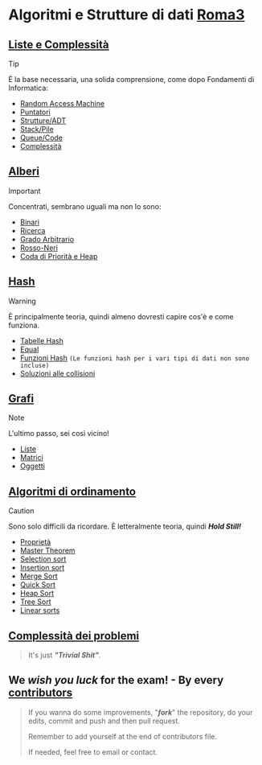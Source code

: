 # Algoritmi e Strutture di dati [Roma3](https://www.uniroma3.it)

## [Liste e Complessità](Lists/Lists.md)
> [!TIP]
> È la base necessaria, una solida comprensione, come dopo Fondamenti di Informatica:
> - [Random Access Machine](Lists/Lists.md#ram---random-access-machine)
> - [Puntatori](Lists/Lists.md#Pointers)
> - [Strutture/ADT](Lists/Lists.md#struct-or-adtabstract-data-type)
> - [Stack/Pile](Lists/Lists.md#pile-or-stack-)
> - [Queue/Code](Lists/Lists.md#code-or-queue)
> - [Complessità](Lists/Lists.md#complexity)

## [Alberi](Trees/Trees.md)
> [!IMPORTANT]
>  Concentrati, sembrano uguali ma non lo sono:  
> - [Binari](Trees/Trees.md#binary)
> - [Ricerca](Trees/Trees.md#searching)
> - [Grado Arbitrario](Trees/Trees.md#arbitrary-grade)
> - [Rosso-Neri](Trees/Trees.md#blackred)
> - [Coda di Priorità e Heap](Trees/Trees.md#priority-queue-and-heap)

## [Hash](Hash/Hash.md)
> [!WARNING]
> È principalmente teoria, quindi almeno dovresti capire cos'è e come funziona.
> - [Tabelle Hash](Hash/Hash.md#hash-table)
> - [Equal](Hash/Hash.md#equal-functions)
> - [Funzioni Hash](Hash/Hash.md#hash-functions)  `(Le funzioni hash per i vari tipi di dati non sono incluse)`
> - [Soluzioni alle collisioni](Hash/Hash.md#solution-to-collisions)

## [Grafi](Graphs/Graphs.md)
> [!NOTE]
> L'ultimo passo, sei così vicino!
> - [Liste](Graphs/Graphs.md#gaph-lists)
> - [Matrici](Graphs/Graphs.md#gaph-matrix)
> - [Oggetti](Graphs/Graphs.md#gaph-objects)

## [Algoritmi di ordinamento](SortingAlgorithms/SortingAlgorithms.md)
> [!CAUTION]
> Sono solo difficili da ricordare. È letteralmente teoria, quindi ***Hold Still!***
> - [Proprietà](SortingAlgorithms/SortingAlgorithms.md#greedy)
> - [Master Theorem](SortingAlgorithms/SortingAlgorithms.md#master-theorem)
> - [Selection sort](SortingAlgorithms/SortingAlgorithms.md#selection-sort)
> - [Insertion sort](SortingAlgorithms/SortingAlgorithms.md#insertion-sort)
> - [Merge Sort](SortingAlgorithms/SortingAlgorithms.md#merge-sort)
> - [Quick Sort](SortingAlgorithms/SortingAlgorithms.md#quick-sort)
> - [Heap Sort](SortingAlgorithms/SortingAlgorithms.md#heap-sort)
> - [Tree Sort](SortingAlgorithms/SortingAlgorithms.md#tree-sort)
> - [Linear sorts](SortingAlgorithms/SortingAlgorithms.md#counting-sort)

## [Complessità dei problemi](ProblemsComplexity/ProblemsComplexity.md#problems-complexity)
> It's just ***"Trivial Shit"***.

## We ***wish you luck*** for the exam! - **By every [contributors](Contributors/Contributors.md#contributors)**
> If you wanna do some improvements, "***fork***" the repository, do your edits, commit and push and then pull request.
> 
> Remember to add yourself at the end of contributors file.
> 
> If needed, feel free to email or contact.

